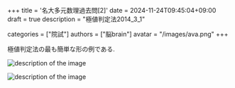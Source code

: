 +++
title = '名大多元数理過去問[2]'
date = 2024-11-24T09:45:04+09:00
draft = true
description = "極値判定法2014_3_1"

categories = ["院試"]
authors = ["脳brain"]
avatar = "/images/ava.png"
+++

極値判定法の最も簡単な形の例である.

![description of the image](/images/2014_3.PNG)

![description of the image](/images/2014_3_1.jpg)